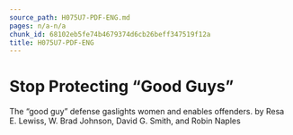 ```yaml
---
source_path: H075U7-PDF-ENG.md
pages: n/a-n/a
chunk_id: 68102eb5fe74b4679374d6cb26beff347519f12a
title: H075U7-PDF-ENG
---
```

# Stop Protecting “Good Guys”

The “good guy” defense gaslights women and enables offenders. by Resa E. Lewiss, W. Brad Johnson, David G. Smith, and Robin Naples
